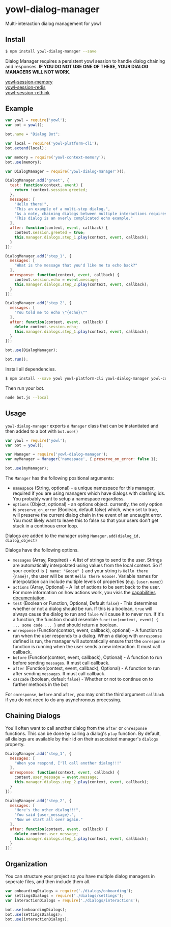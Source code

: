 # yowl-dialog-manager

Multi-interaction dialog management for yowl

## Install

```bash
$ npm install yowl-dialog-manager --save
```

Dialog Manager requires a persistent yowl session to handle dialog chaining and responses. **IF YOU DO NOT USE ONE OF THESE, YOUR DIALOG MANAGERS WILL NOT WORK.**

[yowl-session-memory](https://github.com/brianbrunner/yowl-session-memory)  
[yowl-session-redis](https://github.com/brianbrunner/yowl-session-redis)  
[yowl-session-rethink](https://github.com/brianbrunner/yowl-session-rethink)

## Example

```js
var yowl = require('yowl');
var bot = yowl();

bot.name = "Dialog Bot";

var local = require('yowl-platform-cli');
bot.extend(local);

var memory = require('yowl-context-memory');
bot.use(memory);

var DialogManager = require('yowl-dialog-manager')();

DialogManager.add('greet', {
  test: function(context, event) {
    return !context.session.greeted;
  },
  messages: [
    "Hello there!",
    "This an example of a multi-step dialog.",
    "As a note, chaining dialogs between multiple interactions requires a persisted context.",
    "This dialog is an overly complicated echo example."
  ],
  after: function(context, event, callback) {
    context.session.greeted = true;
    this.manager.dialogs.step_1.play(context, event, callback);
  }
});

DialogManager.add('step_1', {
  messages: [
    "What is the message that you'd like me to echo back?"
  ],
  onresponse: function(context, event, callback) {
    context.session.echo = event.message;
    this.manager.dialogs.step_2.play(context, event, callback);
  }
});

DialogManager.add('step_2', {
  messages: [
    "You told me to echo \"{echo}\""
  ],
  after: function(context, event, callback) {
    delete context.session.echo;
    this.manager.dialogs.step_1.play(context, event, callback);
  }
});

bot.use(DialogManager);

bot.run();
```

Install all dependencies.

```bash
$ npm install --save yowl yowl-platform-cli yowl-dialog-manager yowl-context-memory
```

Then run your bot.

```bash
node bot.js --local
```

## Usage

`yowl-dialog-manager` exports a `Manager` class that can be instantiated and then added to a bot with `bot.use()`

```js
var yowl = require('yowl');
var bot = yowl();

var Manager = require('yowl-dialog-manager');
var myManager = Manager('namespace', { preserve_on_error: false });

bot.use(myManager);
```

The `Manager` has the following positional arguments:

* `namespace` (String, optional) - a unique namespace for this manager, required if you are using managers which have dialogs with clashing ids. You probably want to setup a namespace regardless.
* `options` (Object, optional) - an options object. currently, the only option is `preserve_on_error` (Boolean, default false) which, when set to true, will preserve the current dialog chain in the event of an uncaught error. You most likely want to leave this to false so that your users don't get stuck in a continous error loop.

Dialogs are added to the manager using `Manager.add(dialog_id, dialog_object)`

Dialogs have the following options.

  * `messages` (Array, Required) - A list of strings to send to the user. Strings are automatically interpolated using values from the local context. So if your context is `{ name: "Goose" }` and your string is `Hello there {name}!`, the user will be sent `Hello there Goose!`. Variable names for interpolation can include multiple levels of properties (e.g. `{user.name}`)
  * `actions` (Array, Optional) - A list of actions to be sent back to the user. For more information on how actions work, you visis the [capabilities documentation](https://github.com/brianbrunner/yowl/blob/master/CAPABILITIES.md#actions).
  * `test` (Boolean or Function, Optional, Default `false`) - This determines whether or not a dialog should be run. If this is a boolean, `true` will always cause the dialog to run and `false` will cause it to never run. If it's a function, the function should resemble `function(context, event) { ... some code ... }` and should return a boolean.
  * `onresponse` (Function(context, event, callback), optional) - A function to run when the user responds to a dialog. When a dialog with `onresponse` defined is run, the manager will automatically ensure that the `onresponse` function is running when the user sends a new interaction. It must call callback.
  * `before` (Function(context, event, callback), Optional) - A function to run before sending `messages`. It must call callback.
  * `after` (Function(context, event, callback), Optional) - A function to run after sending `messages`. It must call callback.
  * `cascade` (boolean, default `false`) - Whether or not to continue on to further methods in the bot

For `onresponse`, `before` and `after`, you may omit the third argument `callback` if you do not need to do any asynchronous processing.

## Chaining Dialogs

You'll often want to call another dialog from the `after` or `onresponse` functions. This can be done by calling a dialog's `play` function. By default, all dialogs are available by their id on their associated manager's `dialogs` property.

```js
DialogManager.add('step_1', {
  messages: [
    "When you respond, I'll call another dialog!!!"
  ],
  onresponse: function(context, event, callback) {
    context.user_message = event.message;
    this.manager.dialogs.step_2.play(context, event, callback);
  }
});

DialogManager.add('step_2', {
  messages: [
    "Here's the other dialog!!!",
    "You said {user_message}.",
    "Now we start all over again."
  ],
  after: function(context, event, callback) {
    delete context.user_message;
    this.manager.dialogs.step_1.play(context, event, callback);
  }
});
```

## Organization

You can structure your project so you have multiple dialog managers in seperate files, and then include them all.

```js
var onboardingDialogs = require('./dialogs/onboarding');
var settingsDialogs = require('./dialogs/settings');
var interactionDialogs = require('./dialogs/interactions');

bot.use(onboardingDialogs);
bot.use(settingsDialogs);
bot.use(interactionDialogs);
```
